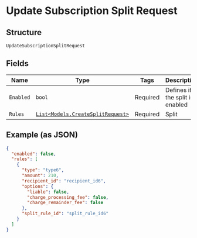 
# Update Subscription Split Request

## Structure

`UpdateSubscriptionSplitRequest`

## Fields

| Name | Type | Tags | Description |
|  --- | --- | --- | --- |
| `Enabled` | `bool` | Required | Defines if the split is enabled |
| `Rules` | [`List<Models.CreateSplitRequest>`](../../doc/models/create-split-request.md) | Required | Split |

## Example (as JSON)

```json
{
  "enabled": false,
  "rules": [
    {
      "type": "type6",
      "amount": 210,
      "recipient_id": "recipient_id6",
      "options": {
        "liable": false,
        "charge_processing_fee": false,
        "charge_remainder_fee": false
      },
      "split_rule_id": "split_rule_id6"
    }
  ]
}
```

